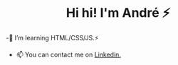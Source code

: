 <h1 align="center"> Hi hi! I'm <strong>André</strong> ⚡</h1>

-🌱 I’m learning HTML/CSS/JS.⚡

- 📫 You can contact me on [Linkedin.](https://www.linkedin.com/in/dre1597/)
